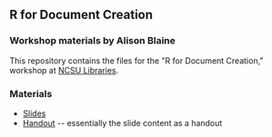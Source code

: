 ## R for Document Creation
### Workshop materials by Alison Blaine

This repository contains the files for the "R for Document Creation," workshop at [NCSU Libraries](http://www.lib.ncsu.edu/workshops/r-for-document-creation). 

### Materials 
* [Slides](https://alblaine.github.io/r-for-document-creation/)
* [Handout](https://github.com/alblaine/r-for-document-creation/blob/master/handout.md) -- essentially the slide content as a handout

